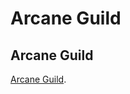 # Arcane Guild

## Arcane Guild

[Arcane Guild](../Detailed%20Price%20Master%20List.md#Arcane%20Guild).
